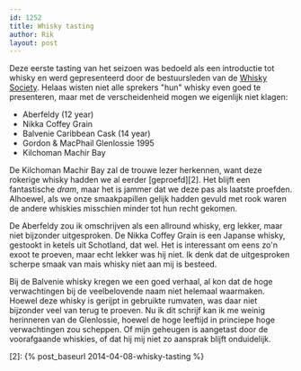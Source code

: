 ```yaml
---
id: 1252
title: Whisky tasting
author: Rik
layout: post
---
```

Deze eerste tasting van het seizoen was bedoeld als een introductie tot whisky en werd gepresenteerd door de bestuursleden van de [Whisky Society][1]. Helaas wisten niet alle sprekers "hun" whisky even goed te presenteren, maar met de verscheidenheid mogen we eigenlijk niet klagen:

  * Aberfeldy (12 year)
  * Nikka Coffey Grain
  * Balvenie Caribbean Cask (14 year)
  * Gordon & MacPhail Glenlossie 1995
  * Kilchoman Machir Bay

De Kilchoman Machir Bay zal de trouwe lezer herkennen, want deze rokerige whisky hadden we al eerder [geproefd][2]. Het blijft een fantastische *dram*, maar het is jammer dat we deze pas als laatste proefden. Alhoewel, als we onze smaakpapillen gelijk hadden gevuld met rook waren de andere whiskies misschien minder tot hun recht gekomen.

De Aberfeldy zou ik omschrijven als een allround whisky, erg lekker, maar niet bijzonder uitgesproken. De Nikka Coffey Grain is een Japanse whisky, gestookt in ketels uit Schotland, dat wel. Het is interessant om eens zo'n exoot te proeven, maar echt lekker was hij niet. Ik denk dat de uitgesproken scherpe smaak van mais whisky niet aan mij is besteed.

Bij de Balvenie whisky kregen we een goed verhaal, al kon dat de hoge verwachtingen bij de veelbelovende naam niet helemaal waarmaken. Hoewel deze whisky is gerijpt in gebruikte rumvaten, was daar niet bijzonder veel van terug te proeven. Nu ik dit schrijf kan ik me weinig herinneren van de Glenlossie, hoewel de hoge leeftijd in princiepe hoge verwachtingen zou scheppen. Of mijn geheugen is aangetast door de voorafgaande whiskies, of dat hij mij niet zo aansprak blijft onduidelijk.

 [1]: https://www.facebook.com/groups/124805450890618/
 [2]: {% post_baseurl 2014-04-08-whisky-tasting %}